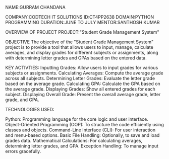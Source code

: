NAME:GURRAM CHANDANA

COMPANY:CODTECH IT SOLUTIONS
ID:CT4PP2638
DOMAIN:PYTHON PROGRAMMING
DURATION:JUNE TO JULY
MENTOR:SANTHOSH KUMAR

OVERVIEW OF PROJECT
PROJECT:"Student Grade Management System"

OBJECTIVE
The objective of the "Student Grade Management System" project is to provide a tool that allows users to input, manage, calculate averages, and display grades for different subjects or assignments, along with determining letter grades and GPAs based on the entered data.

KEY ACTIVTIES:
Inputting Grades: Allow users to input grades for various subjects or assignments.
Calculating Averages: Compute the average grade across all subjects.
Determining Letter Grades: Evaluate the letter grade based on the average grade.
Calculating GPA: Calculate the GPA based on the average grade.
Displaying Grades: Show all entered grades for each subject.
Displaying Overall Grade: Present the overall average grade, letter grade, and GPA.

TECHNOLOGIES USED:

Python: Programming language for the core logic and user interface.
Object-Oriented Programming (OOP): To structure the code efficiently using classes and objects.
Command-Line Interface (CLI): For user interaction and menu-based options.
Basic File Handling: Optionally, to save and load grades data.
Mathematical Calculations: For calculating averages, determining letter grades, and GPA.
Exception Handling: To manage input errors gracefully.
